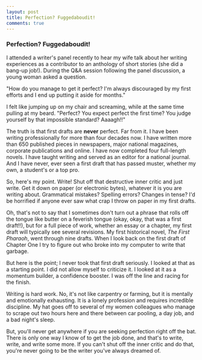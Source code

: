 ```yaml
---
layout: post
title: Perfection? Fuggedaboudit!		
comments: true
---
```

### Perfection? Fuggedaboudit!

I attended a writer's panel recently to hear my wife talk about her writing experiences as a contributor to an anthology of short stories (she did a bang-up job!). During the Q&A session following the panel discussion, a young woman asked a question. 

"How do you manage to get it perfect? I'm always discouraged by my first efforts and I end up putting it aside for months." 

I felt like jumping up on my chair and screaming, while at the same time pulling at my beard. "Perfect? You expect perfect the first time? You judge yourself by that impossible standard? Aaaagh!!"

The truth is that first drafts are **never** perfect. Far from it. I have been writing professionally for more than four decades now. I have written more than 650 published pieces in newspapers, major national magazines, corporate publications and online. I have now completed four full-length novels. I have taught writing and served as an editor for a national journal. And I have never, ever seen a first draft that has passed muster, whether my own, a student's or a top pro. 

So, here's my point. Write! Shut off that destructive inner critic and just write. Get it down on paper (or electronic bytes), whatever it is you are writing about. Grammatical mistakes? Spelling errors? Changes in tense? I'd be horrified if  anyone ever saw what crap I throw on paper in my first drafts. 

Oh, that's not to say that I sometimes don't turn out a phrase that rolls off the tongue like butter on a feverish tongue (okay, okay, that was a first draft!!), but for a full piece of work, whether an essay or a chapter, my first draft will typically see several revisions. My first historical novel, *The First Pharaoh*, went through nine drafts. When I look back on the first draft of Chapter One I try to figure out who broke into my computer to write that garbage. 

But here is the point; I never took that first draft seriously. I looked at that as a starting point. I did not allow myself to criticize it. I looked at it as a momentum builder, a confidence booster. I was off the line and racing for the finish. 

Writing is hard work. No, it's not like carpentry or farming, but it is mentally and emotionally exhausting. It is a lonely profession and requires incredible discipline. My hat goes off to several of my women colleagues who manage to scrape out two hours here and there between car pooling, a day job, and a bad night's sleep. 

But, you'll never get anywhere if you are seeking perfection right off the bat. There is only one way I know of to get the job done, and that's to write, write, and write some more. If you can't shut off the inner critic and do that, you're never going to be the writer you've always dreamed of.  
